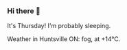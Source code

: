 ### Hi there :wave:

It's Thursday! I'm probably sleeping.

Weather in Huntsville ON: fog, at +14°C.
